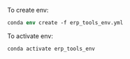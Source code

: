 To create env:
```csh
conda env create -f erp_tools_env.yml
```

To activate env:
```csh
conda activate erp_tools_env
```